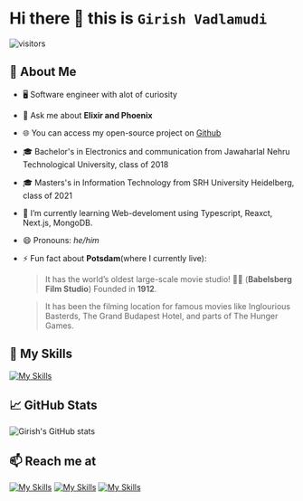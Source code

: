 # Hi there 👋 this is **`Girish Vadlamudi`**

![visitors](https://vbr.nathanchung.dev/badge?page_id=VadlamudiGirish.VadlamudiGirish&color=00cf00)

## :book: About Me
- 🖥 Software engineer with alot of curiosity
- 💬 Ask me about **Elixir and Phoenix**
- 🌐 You can access my open-source project on [Github](https://github.com/VRagments/fader360-backend)
- 🎓 Bachelor's in Electronics and communication from Jawaharlal Nehru Technological University, class of 2018
- 🎓 Masters's in Information Technology from SRH University Heidelberg, class of 2021
- 🌱 I’m currently learning Web-develoment using Typescript, Reaxct, Next.js, MongoDB.
- 😄 Pronouns: *he/him*
- ⚡ Fun fact about **Potsdam**(where I currently live):
    > It has the world’s oldest large-scale movie studio! 🏰🎥 (**Babelsberg Film Studio**) Founded in **1912**.
    
    > It has been the filming location for famous movies like Inglourious Basterds, The Grand Budapest Hotel, and parts of The Hunger Games.

## :dart: My Skills


[![My Skills](https://skillicons.dev/icons?i=elixir,javascript,react,nextjs,graphql,docker,postgres,py,vscode)](https://skillicons.dev)

## 📈 GitHub Stats

![Girish's GitHub stats](https://github-readme-stats.vercel.app/api?username=VadlamudiGirish&show_icons=true&theme=radical)

## 📫 Reach me at


[![My Skills](https://skillicons.dev/icons?i=linkedin)](https://www.linkedin.com/in/girish-vadlamudi-79758b110/)
[![My Skills](https://skillicons.dev/icons?i=gmail)](mailto:giri.vadlamudi@gmail.com)
[![My Skills](https://skillicons.dev/icons?i=instagram)](https://www.instagram.com/realgirishvadlamudi?igsh=MWM3bjg2cWh1cXdwMg%3D%3D&utm_source=qr)
